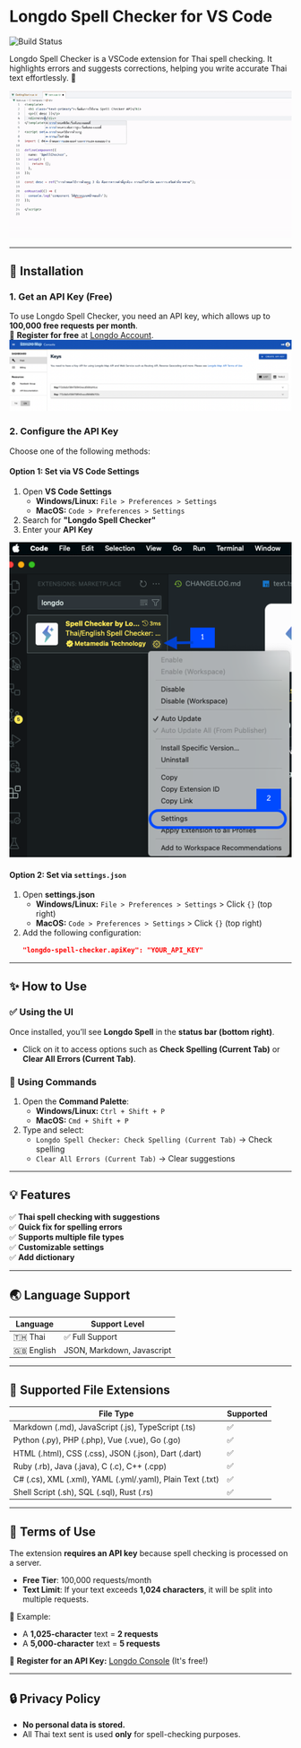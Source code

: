 # Longdo Spell Checker for VS Code 

![Build Status](https://github.com/MetamediaTechnology/vscode-longdo-spell/actions/workflows/node.js.yml/badge.svg)

Longdo Spell Checker is a VSCode extension for Thai spell checking. It highlights errors and suggests corrections, helping you write accurate Thai text effortlessly. 🚀

![Longdo Spell Checker](https://raw.githubusercontent.com/MetamediaTechnology/vscode-longdo-spell-checker/refs/heads/main/docs/preview.gif)

---  

## 🔧 Installation  

### 1. Get an API Key (Free)  
To use Longdo Spell Checker, you need an API key, which allows up to **100,000 free requests per month**.  
🔗 **Register for free** at [Longdo Account](https://map.longdo.com/console/).  
![LongdoConsole](https://raw.githubusercontent.com/MetamediaTechnology/vscode-longdo-spell-checker/refs/heads/main/docs/setup_3.png)

### 2. Configure the API Key  
Choose one of the following methods:  

#### **Option 1: Set via VS Code Settings**  
1. Open **VS Code Settings**  
   - **Windows/Linux:** `File > Preferences > Settings`  
   - **MacOS:** `Code > Preferences > Settings`  
2. Search for **"Longdo Spell Checker"**  
3. Enter your **API Key**  

![Settings](https://raw.githubusercontent.com/MetamediaTechnology/vscode-longdo-spell-checker/refs/heads/main/docs/setup_1.png)  

#### **Option 2: Set via `settings.json`**  
1. Open **settings.json**  
   - **Windows/Linux:** `File > Preferences > Settings` > Click `{}` (top right)  
   - **MacOS:** `Code > Preferences > Settings` > Click `{}` (top right)  
2. Add the following configuration:  
   ```json
   "longdo-spell-checker.apiKey": "YOUR_API_KEY"
   ```  

---  

## ✨ How to Use  

### ✅ **Using the UI**  
Once installed, you’ll see **Longdo Spell** in the **status bar (bottom right)**.  
- Click on it to access options such as **Check Spelling (Current Tab)** or **Clear All Errors (Current Tab)**.  

### 🎯 **Using Commands**  
1. Open the **Command Palette**:  
   - **Windows/Linux:** `Ctrl + Shift + P`  
   - **MacOS:** `Cmd + Shift + P`  
2. Type and select:  
   - `Longdo Spell Checker: Check Spelling (Current Tab)` → Check spelling  
   - `Clear All Errors (Current Tab)` → Clear suggestions  

---

## 💡 Features  

✅ **Thai spell checking with suggestions**  
✅ **Quick fix for spelling errors**  
✅ **Supports multiple file types**  
✅ **Customizable settings**  
✅ **Add dictionary**

---

## 🌏 Language Support  

| Language | Support Level                |
|----------|------------------------------|
| 🇹🇭 Thai  | ✅ Full Support              |
| 🇬🇧 English | JSON, Markdown, Javascript |

---

## 📂 Supported File Extensions  

| File Type  | Supported |
|------------|-----------|
| Markdown (.md), JavaScript (.js), TypeScript (.ts) | ✅ |
| Python (.py), PHP (.php), Vue (.vue), Go (.go) | ✅ |
| HTML (.html), CSS (.css), JSON (.json), Dart (.dart) | ✅ |
| Ruby (.rb), Java (.java), C (.c), C++ (.cpp) | ✅ |
| C# (.cs), XML (.xml), YAML (.yml/.yaml), Plain Text (.txt) | ✅ |
| Shell Script (.sh), SQL (.sql), Rust (.rs) | ✅ |

---

## 📜 Terms of Use  

The extension **requires an API key** because spell checking is processed on a server.  
- **Free Tier**: 100,000 requests/month  
- **Text Limit**: If your text exceeds **1,024 characters**, it will be split into multiple requests.  

📌 Example:  
- A **1,025-character** text = **2 requests**  
- A **5,000-character** text = **5 requests**  

🔗 **Register for an API Key:** [Longdo Console](https://map.longdo.com/console/) (It's free!)  

---

## 🔒 Privacy Policy  

- **No personal data is stored.**  
- All Thai text sent is used **only** for spell-checking purposes.  
